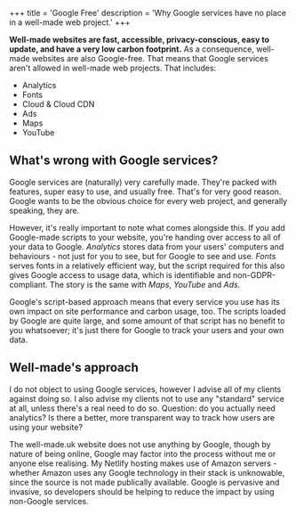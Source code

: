 +++
title = 'Google Free'
description = 'Why Google services have no place in a well-made web project.'
+++

**Well-made websites are fast, accessible, privacy-conscious, easy to update, and have a very low carbon footprint.** As a consequence, well-made websites are also Google-free. That means that Google services aren't allowed in well-made web projects. That includes:
- Analytics
- Fonts
- Cloud & Cloud CDN
- Ads
- Maps
- YouTube

## What's wrong with Google services?
Google services are (naturally) very carefully made. They're packed with features, super easy to use, and usually free. That's for very good reason. Google wants to be the obvious choice for every web project, and generally speaking, they are.

However, it's really important to note what comes alongside this. If you add Google-made scripts to your website, you're handing over access to all of your data to Google. *Analytics* stores data from your users' computers and behaviours - not just for you to see, but for Google to see and use. *Fonts* serves fonts in a relatively efficient way, but the script required for this also gives Google access to usage data, which is identifiable and non-GDPR-compliant. The story is the same with *Maps*, *YouTube* and *Ads*.

Google's script-based approach means that every service you use has its own impact on site performance and carbon usage, too. The scripts loaded by Google are quite large, and some amount of that script has no benefit to you whatsoever; it's just there for Google to track your users and your own data.

## Well-made's approach
I do not object to using Google services, however I advise all of my clients against doing so. I also advise my clients not to use any "standard" service at all, unless there's a real need to do so. Question: do you actually need analytics? Is there a better, more transparent way to track how users are using your website?

The well-made.uk website does not use anything by Google, though by nature of being online, Google may factor into the process without me or anyone else realising. My Netlify hosting makes use of Amazon servers - whether Amazon uses any Google technology in their stack is unknowable, since the source is not made publically available. Google is pervasive and invasive, so developers should be helping to reduce the impact by using non-Google services.

